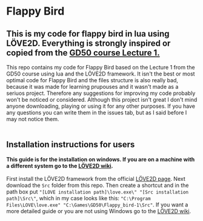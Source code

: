 # Flappy Bird

## This is my code for flappy bird in lua using LÖVE2D. Everything is strongly inspired or copied from the [GD50 course Lecture 1.](https://youtu.be/3IdOCxHGMIo)<br>

This repo contains my code for Flappy Bird based on the Lecture 1 from the GD50 course using lua and the LÖVE2D framework. It isn't the best or most optimal code for Flappy Bird and the files structure is also really bad, because it was made for learning prupouses and it wasn't made as a seriuos project. Therefore any suggestions for improving my code probably won't be noticed or considered. Although this project isn't great I don't mind anyone downloading, playing or using it for any other purposes. If you have any questions you can write them in the issues tab, but as I said before I may not notice them. <br><br>


## Installation instructions for users<br>

**This guide is for the installation on windows. If you are on a machine with a different system go to the [LÖVE2D wiki](https://love2d.org/wiki/Getting_Started).** <br><br>
First install the LÖVE2D framework from the official [LÖVE2D page](https://love2d.org). Next download the `Src` folder from this repo.
Then create a shortcut and in the path box put `"[LOVE installation path]\love.exe\" "[Src installation path]\Src\"`, which in my case looks like this: 
`"C:\Program Files\LOVE\love.exe" "C:\Games\GD50\Flappy_bird-1\Src"`. If you want a more detailed guide or you are not using Windows go to the [LÖVE2D wiki](https://love2d.org/wiki/Getting_Started).
